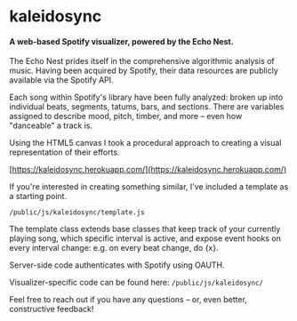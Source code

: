 # kaleidosync

#### A web-based Spotify visualizer, powered by the Echo Nest.

The Echo Nest prides itself in the comprehensive algorithmic analysis of music. Having been acquired by Spotify, their data resources are publicly available via the Spotify API. 

Each song within Spotify's library have been fully analyzed: broken up into individual beats, segments, tatums, bars, and sections. There are variables assigned to describe mood, pitch, timber, and more – even how "danceable" a track is.

Using the HTML5 canvas I took a procedural approach to creating a visual representation of their efforts. 

[https://kaleidosync.herokuapp.com/](https://kaleidosync.herokuapp.com/)

If you're interested in creating something similar, I've included a template as a starting point.

`/public/js/kaleidosync/template.js`

The template class extends base classes that keep track of your currently playing song, which specific interval is active, and expose event hooks on every interval change: e.g. on every beat change, do {x}.

Server-side code authenticates with Spotify using OAUTH.

Visualizer-specific code can be found here:
`/public/js/kaleidosync/`

Feel free to reach out if you have any questions – or, even better, constructive feedback!
